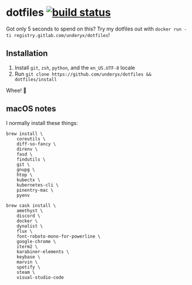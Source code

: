 # dotfiles [![build status][build status badge]][build status]

Got only 5 seconds to spend on this? Try my dotfiles out with
`docker run -ti registry.gitlab.com/underyx/dotfiles`!

## Installation

1. Install `git`, `zsh`, `python`, and the `en_US.UTF-8` locale
2. Run `git clone https://github.com/underyx/dotfiles && dotfiles/install`

Whee! :tada:

## macOS notes

I normally install these things:

```
brew install \
    coreutils \
    diff-so-fancy \
    direnv \
    fasd \
    findutils \
    git \
    gnupg \
    htop \
    kubectx \
    kubernetes-cli \
    pinentry-mac \
    pyenv

brew cask install \
    amethyst \
    discord \
    docker \
    dynalist \
    flux \
    font-roboto-mono-for-powerline \
    google-chrome \
    iterm2 \
    karabiner-elements \
    keybase \
    marvin \
    spotify \
    steam \
    visual-studio-code
```


[build status badge]: https://gitlab.com/underyx/dotfiles/badges/master/build.svg

[build status]: https://gitlab.com/underyx/dotfiles/commits/master
